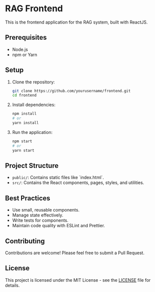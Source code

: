 # RAG Frontend

This is the frontend application for the RAG system, built with ReactJS.

## Prerequisites

- Node.js
- npm or Yarn

## Setup

1. Clone the repository:
   ```bash
   git clone https://github.com/yourusername/frontend.git
   cd frontend
   ```

2. Install dependencies:
   ```bash
   npm install
   # or
   yarn install
   ```

3. Run the application:
   ```bash
   npm start
   # or
   yarn start
   ```

## Project Structure

- `public/`: Contains static files like \`index.html\`.
- `src/`: Contains the React components, pages, styles, and utilities.

## Best Practices

- Use small, reusable components.
- Manage state effectively.
- Write tests for components.
- Maintain code quality with ESLint and Prettier.

## Contributing

Contributions are welcome! Please feel free to submit a Pull Request.

## License

This project is licensed under the MIT License - see the [LICENSE](LICENSE) file for details.
